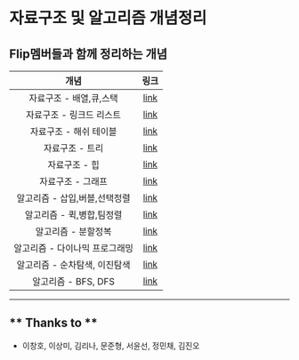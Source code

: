 # 자료구조 및 알고리즘 개념정리
## Flip멤버들과 함께 정리하는 개념
|개념|링크|
|:---------:|:---:|
|자료구조 - 배열,큐,스택|[link](https://questionet.tistory.com/36)|
|자료구조 - 링크드 리스트|[link](https://meme2.tistory.com/5?category=1007284)|
|자료구조 - 해쉬 테이블|[link](https://ikelly.tistory.com/3)|
|자료구조 - 트리|[link](https://jadenmun811.tistory.com/17)|
|자료구조 - 힙|[link](https://sunnyyanolza.tistory.com/33)|
|자료구조 - 그래프|[link](https://questionet.tistory.com/49)|
|알고리즘 - 삽입,버블,선택정렬|[link](https://github.com/AIFFEL-CodingMaster/AIFFEL_coding_flip/blob/main/data_structure%26%20algorithm/%EC%82%BD%EC%9E%85%EC%A0%95%EB%A0%AC_%EC%84%A0%ED%83%9D%EC%A0%95%EB%A0%AC_%EB%B2%84%EB%B8%94%EC%A0%95%EB%A0%AC.ipynb)|
|알고리즘 - 퀵,병합,팀정렬|[link](https://questionet.tistory.com/61)|
|알고리즘 - 분할정복|[link](https://jadenmun811.tistory.com/19)|
|알고리즘 - 다이나믹 프로그래밍|[link](https://jadenmun811.tistory.com/20)|
|알고리즘 - 순차탐색, 이진탐색|[link](https://meme2.tistory.com/65)|
|알고리즘 - BFS, DFS|[link](https://meme2.tistory.com/66)
-----
## ** Thanks to **
- 이창호, 이상미, 김리나, 문준형, 서윤선, 정민채, 김진오 
